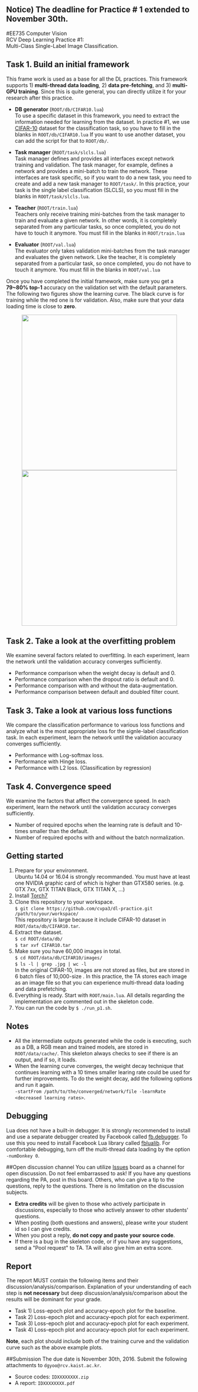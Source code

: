 ## Notice) The deadline for Practice # 1 extended to November 30th.
#EE735 Computer Vision</br>RCV Deep Learning Practice \#1:</br>Multi-Class Single-Label Image Classification.
## Task 1. Build an initial framework
This frame work is used as a base for all the DL practices.
This framework supports 1) **multi-thread data loading**, 2) **data pre-fetching**, and 3) **multi-GPU training**. 
Since this is quite general, you can directly utilize it for your research after this practice.
- **DB generator** (`ROOT/db/CIFAR10.lua`)</br>
To use a specific dataset in this framework, you need to extract the information needed for learning from the dataset.
In practice #1, we use [CIFAR-10](https://www.cs.toronto.edu/~kriz/cifar.html) dataset for the classification task, so you have to fill in the blanks in `ROOT/db/CIFAR10.lua`
If you want to use another dataset, you can add the script for that to `ROOT/db/`.</br>
- **Task manager** (`ROOT/task/slcls.lua`)</br>
Task manager defines and provides all interfaces except network training and validation. 
The task manager, for example, defines a network and provides a mini-batch to train the network.
These interfaces are task specific, so if you want to do a new task, you need to create and add a new task manager to `ROOT/task/`.
In this practice, your task is the single label classification (SLCLS), so you must fill in the blanks in `ROOT/task/slcls.lua`.</br>
- **Teacher** (`ROOT/train.lua`)</br>
Teachers only receive training mini-batches from the task manager to train and evaluate a given network. 
In other words, it is completely separated from any particular tasks, so once completed, you do not have to touch it anymore.
You must fill in the blanks in `ROOT/train.lua`</br>

- **Evaluator** (`ROOT/val.lua`)</br>
The evaluator only takes validation mini-batches from the task manager and evaluates the given network.
Like the teacher, it is completely separated from a particular task, so once completed, you do not have to touch it anymore.
You must fill in the blanks in `ROOT/val.lua`</br>

Once you have completed the initial framework, make sure you get a **79~80% top-1** accuracy on the validation set with the default parameters. The following two figures show the learning curve. The black curve is for training while the red one is for validation.
Also, make sure that your data loading time is close to **zero**.</br>
<p align="center">
<img src="./doc/loss.PNG" width="420"/>
<img src="./doc/acc.PNG" width="420"/>
</p>

## Task 2. Take a look at the overfitting problem
We examine several factors related to overfitting. 
In each experiment, learn the network until the validation accuracy converges sufficiently.
- Performance comparison when the weight decay is default and 0.</br>
- Performance comparison when the dropout ratio is default and 0.</br>
- Performance comparison with and without the data-augmentation.</br>
- Performance comparison between default and doubled filter count.</br>

## Task 3. Take a look at various loss functions
We compare the classification performance to various loss functions and analyze what is the most appropriate loss for the signle-label classification task.
In each experiment, learn the network until the validation accuracy converges sufficiently.</br>
- Performance with Log-softmax loss.</br>
- Performance with Hinge loss.</br>
- Performance with L2 loss. (Classification by regression)</br>

## Task 4. Convergence speed
We examine the factors that affect the convergence speed.
In each experiment, learn the network until the validation accuracy converges sufficiently.</br>
- Number of required epochs when the learning rate is default and 10-times smaller than the default.</br>
- Number of required epochs with and without the batch normalization.</br>

## Getting started
1. Prepare for your environment.</br>
Ubuntu 14.04 or 16.04 is strongly recommanded.
You must have at least one NVIDIA graphic card of which is higher than GTX580 series.
(e.g. GTX 7xx, GTX TITAN Black, GTX TITAN X, ...)
2. Install [Torch7](http://torch.ch/)
3. Clone this repository to your workspace.</br>
`$ git clone https://github.com/cvpa3/dl-practice.git /path/to/your/workspace/`</br>
This repository is large because it include CIFAR-10 dataset in `ROOT/data/db/CIFAR10.tar`.</br>
4. Extract the dataset.</br>
`$ cd ROOT/data/db/`</br>
`$ tar xvf CIFAR10.tar`</br>
5. Make sure you have 60,000 images in total.</br>
`$ cd ROOT/data/db/CIFAR10/images/`</br>
`$ ls -l | grep .jpg | wc -l`</br>
In the original CIFAR-10, images are not stored as files, but are stored in 6 batch files of 10,000-size . 
In this practice, the TA stores each image as an image file so that you can experience multi-thread data loading and data prefetching.
6. Everything is ready. Start with `ROOT/main.lua`. All details regarding the implementation are commented out in the skeleton code.
7. You can run the code by `$ ./run_p1.sh`. 

## Notes
- All the intermediate outputs generated while the code is executing, such as a DB, a RGB mean and trained models, are stored in `ROOT/data/cache/`. This skeleton always checks to see if there is an output, and if so, it loads.
- When the learning curve converges, the weight decay technique that continues learning with a 10 times smaller learing rate  could be used for further improvements. To do the weight decay, add the following options and run it again.</br>
`-startFrom /path/to/the/converged/network/file -learnRate <decreased learning rates>`.

## Debugging
Lua does not have a built-in debugger. 
It is strongly recommended to install and use a separate debugger created by Facebook called [fb.debugger](https://github.com/facebook/fblualib/blob/master/fblualib/debugger/README.md).
To use this you need to install Facebook Lua library called [fblualib](https://github.com/facebook/fblualib).
For comfortable debugging, turn off the multi-thread data loading by the option `-numDonkey 0`.

##Open discussion channel
You can utilize [Issues](https://github.com/cvpa3/dl-practice/issues) board as a channel for open discussion. 
Do not feel embarrassed to ask! 
If you have any questions regarding the PA, post in this board. 
Others, who can give a tip to the questions, reply to the questions. 
There is no limitation on the discussion subjects.
- **Extra credits** will be given to those who actively participate in discussions, especially to those who actively answer to other students' questions.
- When posting (both questions and answers), please write your student id so I can give credits.
- When you post a reply, **do not copy and paste your source code**.
- If there is a bug in the skeleton code, or if you have any suggestions, send a "Pool request" to TA. TA will also give him an extra score.

## Report
The report MUST contain the following items and their discussion/analysis/comparison. 
Explanation of your understanding of each step is **not necessary** but deep discussion/analysis/comparison about the results will be dominant for your grade.</br>
- Task 1) Loss-epoch plot and accuracy-epoch plot for the baseline.</br>
- Task 2) Loss-epoch plot and accuracy-epoch plot for each experiment.</br>
- Task 3) Loss-epoch plot and accuracy-epoch plot for each experiment.</br>
- Task 4) Loss-epoch plot and accuracy-epoch plot for each experiment.</br>

**Note**, each plot should include both of the training curve and the validation curve such as the above example plots.</br>

##Submission
The due date is November 30th, 2016.
Submit the following attachments to `dgyoo@rcv.kaist.ac.kr`.
- Source codes: `IDXXXXXXXX.zip`
- A report: `IDXXXXXXXX.pdf`
